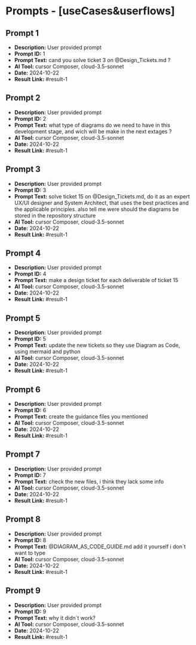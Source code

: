 # Prompts - [useCases&userflows]

## Prompt 1
* **Description:** User provided prompt
* **Prompt ID:** 1
* **Prompt Text:** cand you solve ticket 3 on @Design_Tickets.md  ?
* **AI Tool:** cursor Composer, cloud-3.5-sonnet
* **Date:** 2024-10-22
* **Result Link:** #result-1

## Prompt 2
* **Description:** User provided prompt
* **Prompt ID:** 2
* **Prompt Text:** what type of diagrams do we need to have in this development stage, and wich will be make in the next extages ?
* **AI Tool:** cursor Composer, cloud-3.5-sonnet
* **Date:** 2024-10-22
* **Result Link:** #result-1

## Prompt 3
* **Description:** User provided prompt
* **Prompt ID:** 3
* **Prompt Text:** solve ticket 15 on @Design_Tickets.md, do it as an expert UX/UI designer and System Architect, that uses the best practices and the applicable principles.
also tell me were should the diagrams be stored in the repository structure
* **AI Tool:** cursor Composer, cloud-3.5-sonnet
* **Date:** 2024-10-22
* **Result Link:** #result-1

## Prompt 4
* **Description:** User provided prompt
* **Prompt ID:** 4
* **Prompt Text:** make a design ticket for each deliverable of ticket 15
* **AI Tool:** cursor Composer, cloud-3.5-sonnet
* **Date:** 2024-10-22
* **Result Link:** #result-1

## Prompt 5
* **Description:** User provided prompt
* **Prompt ID:** 5
* **Prompt Text:** update the new tickets so they use Diagram as Code, using mermaid and python
* **AI Tool:** cursor Composer, cloud-3.5-sonnet
* **Date:** 2024-10-22
* **Result Link:** #result-1

## Prompt 6
* **Description:** User provided prompt
* **Prompt ID:** 6
* **Prompt Text:** create the guidance files you mentioned
* **AI Tool:** cursor Composer, cloud-3.5-sonnet
* **Date:** 2024-10-22
* **Result Link:** #result-1

## Prompt 7
* **Description:** User provided prompt
* **Prompt ID:** 7
* **Prompt Text:** check the new files, i think they lack some info
* **AI Tool:** cursor Composer, cloud-3.5-sonnet
* **Date:** 2024-10-22
* **Result Link:** #result-1

## Prompt 8
* **Description:** User provided prompt
* **Prompt ID:** 8
* **Prompt Text:** @DIAGRAM_AS_CODE_GUIDE.md  add it yourself i don´t want to type
* **AI Tool:** cursor Composer, cloud-3.5-sonnet
* **Date:** 2024-10-22
* **Result Link:** #result-1

## Prompt 9
* **Description:** User provided prompt
* **Prompt ID:** 9
* **Prompt Text:** why it didn´t work?
* **AI Tool:** cursor Composer, cloud-3.5-sonnet
* **Date:** 2024-10-22
* **Result Link:** #result-1

